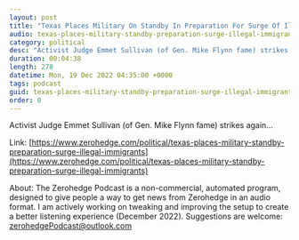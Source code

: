 ```yaml
---
layout: post
title: "Texas Places Military On Standby In Preparation For Surge Of Illegal Immigrants"
audio: texas-places-military-standby-preparation-surge-illegal-immigrants-0
category: political
desc: "Activist Judge Emmet Sullivan (of Gen. Mike Flynn fame) strikes again..."
duration: 00:04:38
length: 278
datetime: Mon, 19 Dec 2022 04:35:00 +0000
tags: podcast
guid: texas-places-military-standby-preparation-surge-illegal-immigrants-0
order: 0
---
```

Activist Judge Emmet Sullivan (of Gen. Mike Flynn fame) strikes again...

Link: [https://www.zerohedge.com/political/texas-places-military-standby-preparation-surge-illegal-immigrants](https://www.zerohedge.com/political/texas-places-military-standby-preparation-surge-illegal-immigrants)

About: The Zerohedge Podcast is a non-commercial, automated program, designed to give people a way to get news from Zerohedge in an audio format.  I am actively working on tweaking and improving the setup to create a better listening experience (December 2022).  Suggestions are welcome: [zerohedgePodcast@outlook.com](mailto:zerohedgePodcast@outlook.com)